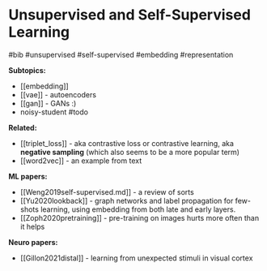 # Unsupervised and Self-Supervised Learning

#bib #unsupervised #self-supervised #embedding #representation

**Subtopics:**
* [[embedding]]
* [[vae]] - autoencoders
* [[gan]] - GANs :)
* noisy-student #todo

**Related:**
* [[triplet_loss]] - aka contrastive loss or contrastive learning, aka **negative sampling** (which also seems to be a more popular term)
* [[word2vec]] - an example from text

**ML papers:**
* [[Weng2019self-supervised.md]] - a review of sorts
* [[Yu2020lookback]] - graph networks and label propagation for few-shots learning, using embedding from both late and early layers.
* [[Zoph2020pretraining]] - pre-training on images hurts more often than it helps	

**Neuro papers:**
* [[Gillon2021distal]] - learning from unexpected stimuli in visual cortex